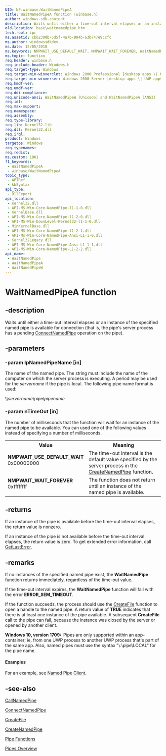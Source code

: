 ```yaml
---
UID: NF:winbase.WaitNamedPipeA
title: WaitNamedPipeA function (winbase.h)
author: windows-sdk-content
description: Waits until either a time-out interval elapses or an instance of the specified named pipe is available for connection (that is, the pipe's server process has a pending ConnectNamedPipe operation on the pipe).
old-location: base\waitnamedpipe.htm
tech.root: ipc
ms.assetid: cbb2300b-5d5f-4a7b-994b-63b747e9ccfc
ms.author: windowssdkdev
ms.date: 12/05/2018
ms.keywords: NMPWAIT_USE_DEFAULT_WAIT, NMPWAIT_WAIT_FOREVER, WaitNamedPipe, WaitNamedPipe function, WaitNamedPipeA, WaitNamedPipeW, _win32_waitnamedpipe, base.waitnamedpipe, winbase/WaitNamedPipe, winbase/WaitNamedPipeA, winbase/WaitNamedPipeW
ms.topic: function
req.header: winbase.h
req.include-header: Windows.h
req.target-type: Windows
req.target-min-winverclnt: Windows 2000 Professional [desktop apps \| UWP apps]
req.target-min-winversvr: Windows 2000 Server [desktop apps \| UWP apps]
req.kmdf-ver: 
req.umdf-ver: 
req.ddi-compliance: 
req.unicode-ansi: WaitNamedPipeW (Unicode) and WaitNamedPipeA (ANSI)
req.idl: 
req.max-support: 
req.namespace: 
req.assembly: 
req.type-library: 
req.lib: Kernel32.lib
req.dll: Kernel32.dll
req.irql: 
product: Windows
targetos: Windows
req.typenames: 
req.redist: 
ms.custom: 19H1
f1_keywords:
 - WaitNamedPipeA
 - winbase/WaitNamedPipeA
topic_type:
 - APIRef
 - kbSyntax
api_type:
 - DllExport
api_location:
 - Kernel32.dll
 - API-MS-Win-Core-NamedPipe-l1-1-0.dll
 - KernelBase.dll
 - API-MS-Win-Core-NamedPipe-l1-2-0.dll
 - API-MS-Win-DownLevel-Kernel32-l1-1-0.dll
 - MinKernelBase.dll
 - API-MS-Win-Core-NamedPipe-l1-2-1.dll
 - API-Ms-Win-Core-NamedPipe-Ansi-L1-1-0.dll
 - Kernel32Legacy.dll
 - API-MS-Win-Core-NamedPipe-Ansi-L1-1-1.dll
 - API-MS-Win-Core-NamedPipe-L1-2-2.dll
api_name:
 - WaitNamedPipe
 - WaitNamedPipeA
 - WaitNamedPipeW
---
```


# WaitNamedPipeA function


## -description

Waits until either a time-out interval elapses or an instance of the specified named pipe is available for connection (that is, the pipe's server process has a pending 
<a href="/windows/desktop/api/namedpipeapi/nf-namedpipeapi-connectnamedpipe">ConnectNamedPipe</a> operation on the pipe).

## -parameters

### -param lpNamedPipeName [in]

The name of the named pipe. The string must include the name of the computer on which the server process is executing. A period may be used for the <i>servername</i> if the pipe is local. The following pipe name format is used: 




&#92;&#92;<i>servername</i>\pipe&#92;<i>pipename</i>

### -param nTimeOut [in]

The number of milliseconds that the function will wait for an instance of the named pipe to be available. You can used one of the following values instead of specifying a number of milliseconds. 



<table>
<tr>
<th>Value</th>
<th>Meaning</th>
</tr>
<tr>
<td width="40%"><a id="NMPWAIT_USE_DEFAULT_WAIT"></a><a id="nmpwait_use_default_wait"></a><dl>
<dt><b>NMPWAIT_USE_DEFAULT_WAIT</b></dt>
<dt>0x00000000</dt>
</dl>
</td>
<td width="60%">
The time-out interval is the default value specified by the server process in the 
<a href="/windows/desktop/api/winbase/nf-winbase-createnamedpipea">CreateNamedPipe</a> function.

</td>
</tr>
<tr>
<td width="40%"><a id="NMPWAIT_WAIT_FOREVER"></a><a id="nmpwait_wait_forever"></a><dl>
<dt><b>NMPWAIT_WAIT_FOREVER</b></dt>
<dt>0xffffffff</dt>
</dl>
</td>
<td width="60%">
The function does not return until an instance of the named pipe is available.

</td>
</tr>
</table>

## -returns

If an instance of the pipe is available before the time-out interval elapses, the return value is nonzero.

If an instance of the pipe is not available before the time-out interval elapses, the return value is zero. To get extended error information, call 
<a href="/windows/desktop/api/errhandlingapi/nf-errhandlingapi-getlasterror">GetLastError</a>.

## -remarks

If no instances of the specified named pipe exist, the 
<b>WaitNamedPipe</b> function returns immediately, regardless of the time-out value.

If the time-out interval expires, the <b>WaitNamedPipe</b> function will fail with the error <b>ERROR_SEM_TIMEOUT</b>.

If the function succeeds, the process should use the <a href="/windows/desktop/api/fileapi/nf-fileapi-createfilea">CreateFile</a> function to open a handle to the named pipe. A return value of <b>TRUE</b> indicates that there is at least one instance of the pipe available. A subsequent <b>CreateFile</b> call to the pipe can fail, because the instance was closed by the server or opened by another client.

<b>Windows 10, version 1709:  </b>Pipes are only supported within an app-container; ie, from one UWP process to another UWP process that's part of the same app. Also, named pipes must use the syntax "\\.\pipe\LOCAL\" for the pipe name.


#### Examples

For an example, see 
<a href="/windows/desktop/ipc/named-pipe-client">Named Pipe Client</a>.

<div class="code"></div>

## -see-also

<a href="/windows/desktop/api/winbase/nf-winbase-callnamedpipea">CallNamedPipe</a>



<a href="/windows/desktop/api/namedpipeapi/nf-namedpipeapi-connectnamedpipe">ConnectNamedPipe</a>



<a href="/windows/desktop/api/fileapi/nf-fileapi-createfilea">CreateFile</a>



<a href="/windows/desktop/api/winbase/nf-winbase-createnamedpipea">CreateNamedPipe</a>



<a href="/windows/desktop/ipc/pipe-functions">Pipe Functions</a>



<a href="/windows/desktop/ipc/pipes">Pipes Overview</a>